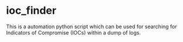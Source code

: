 # ioc_finder
This is a automation python script which can be used for searching for Indicators of Compromise (IOCs) within a dump of logs.
